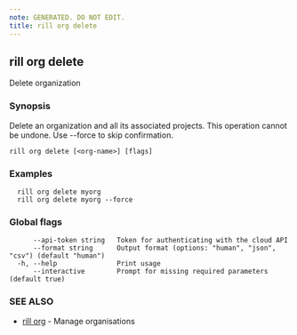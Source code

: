 ```yaml
---
note: GENERATED. DO NOT EDIT.
title: rill org delete
---
```

## rill org delete

Delete organization

### Synopsis

Delete an organization and all its associated projects.
This operation cannot be undone. Use --force to skip confirmation.

```
rill org delete [<org-name>] [flags]
```

### Examples

```
  rill org delete myorg
  rill org delete myorg --force
```

### Global flags

```
      --api-token string   Token for authenticating with the cloud API
      --format string      Output format (options: "human", "json", "csv") (default "human")
  -h, --help               Print usage
      --interactive        Prompt for missing required parameters (default true)
```

### SEE ALSO

* [rill org](org.md)	 - Manage organisations

